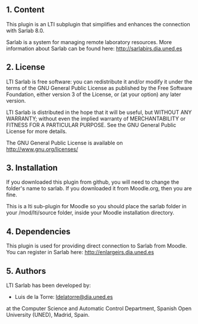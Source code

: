 ## 1. Content

This plugin is an LTI subplugin that simplifies and enhances the connection with Sarlab 8.0.

Sarlab is a system for managing remote laboratory resources. More information about Sarlab can be found here: 
http://sarlabirs.dia.uned.es

## 2. License

LTI Sarlab is free software: you can redistribute it and/or modify it under the terms of the GNU General Public
License as published by the Free Software Foundation, either version 3 of the License, or (at your option) any later
version.

LTI Sarlab is distributed in the hope that it will be useful, but WITHOUT ANY WARRANTY; without even the
implied warranty of MERCHANTABILITY or FITNESS FOR A PARTICULAR PURPOSE.  See the GNU General Public License for more
details.

The GNU General Public License is available on <http://www.gnu.org/licenses/>
  
## 3. Installation

If you downloaded this plugin from github, you will need to change the folder's name to sarlab. If you
downloaded it from Moodle.org, then you are fine.

This is a lti sub-plugin for Moodle so you should place the sarlab folder in your /mod/lti/source folder, inside your
Moodle installation directory.

## 4. Dependencies

This plugin is used for providing direct connection to Sarlab from Moodle. You can register in Sarlab here: http://enlargeirs.dia.uned.es

## 5. Authors

LTI Sarlab has been developed by:
 - Luis de la Torre: ldelatorre@dia.uned.es

  at the Computer Science and Automatic Control Department, Spanish Open University (UNED), Madrid, Spain.
